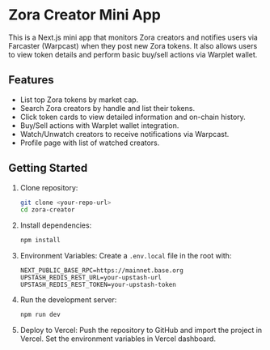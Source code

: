 # Zora Creator Mini App

This is a Next.js mini app that monitors Zora creators and notifies users via Farcaster (Warpcast) when they post new Zora tokens. It also allows users to view token details and perform basic buy/sell actions via Warplet wallet.

## Features

- List top Zora tokens by market cap.
- Search Zora creators by handle and list their tokens.
- Click token cards to view detailed information and on-chain history.
- Buy/Sell actions with Warplet wallet integration.
- Watch/Unwatch creators to receive notifications via Warpcast.
- Profile page with list of watched creators.

## Getting Started

1. Clone repository:
   ```bash
   git clone <your-repo-url>
   cd zora-creator
   ```

2. Install dependencies:
   ```bash
   npm install
   ```

3. Environment Variables:
   Create a `.env.local` file in the root with:
   ```
   NEXT_PUBLIC_BASE_RPC=https://mainnet.base.org
   UPSTASH_REDIS_REST_URL=your-upstash-url
   UPSTASH_REDIS_REST_TOKEN=your-upstash-token
   ```

4. Run the development server:
   ```bash
   npm run dev
   ```

5. Deploy to Vercel:
   Push the repository to GitHub and import the project in Vercel. Set the environment variables in Vercel dashboard.
